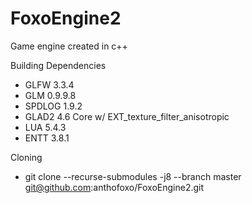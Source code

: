 # FoxoEngine2
Game engine created in c++

Building Dependencies
- GLFW 3.3.4
- GLM 0.9.9.8
- SPDLOG 1.9.2
- GLAD2 4.6 Core w/ EXT_texture_filter_anisotropic
- LUA 5.4.3
- ENTT 3.8.1

Cloning
- git clone --recurse-submodules -j8 --branch master git@github.com:anthofoxo/FoxoEngine2.git
